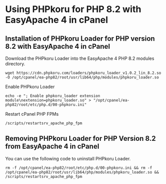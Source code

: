# Using PHPkoru for PHP 8.2 with EasyApache 4 in cPanel

## Installation of PHPkoru Loader for PHP version 8.2 with EasyApache 4 in cPanel

Download the PHPkoru Loader into the EasyApache 4 PHP 8.2 modules directory.
```shell
wget https://cdn.phpkoru.com/loaders/phpkoru_loader_v1.0.2_lin_8.2.so -O /opt/cpanel/ea-php82/root/usr/lib64/php/modules/phpkoru_loader.so
```

Enable PHPkoru Loader
```shell
echo -e "; Enable phpkoru_loader extension module\nextension=phpkoru_loader.so" > "/opt/cpanel/ea-php82/root/etc/php.d/00-phpkoru.ini"
```

Restart cPanel PHP FPMs
```shell
/scripts/restartsrv_apache_php_fpm
```

## Removing PHPkoru Loader for PHP Version 8.2 from EasyApache 4 in cPanel

You can use the following code to uninstall PHPkoru Loader.
```shell
rm -f /opt/cpanel/ea-php82/root/etc/php.d/00-phpkoru.ini && rm -f /opt/cpanel/ea-php82/root/usr/lib64/php/modules/phpkoru_loader.so && /scripts/restartsrv_apache_php_fpm
```